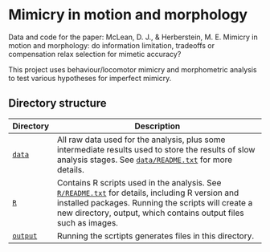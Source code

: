 #  Mimicry in motion and morphology

Data and code for the paper:
  McLean, D. J., & Herberstein, M. E. Mimicry in motion and morphology: do information limitation, tradeoffs or compensation relax selection for mimetic accuracy? 
  
  
  This project uses behaviour/locomotor mimicry and morphometric analysis to test various hypotheses for imperfect mimicry.


## Directory structure

| Directory | Description |
| ------ | ----------- |
| [`data`](data) | All raw data used for the analysis, plus some intermediate results used to store the results of slow analysis stages. See [`data/README.txt`](data/README.txt) for more details. |
| [`R`](R) | Contains R scripts used in the analysis. See [`R/README.txt`](R/README.txt) for details, including R version and installed packages. Running the scripts will create a new directory, output, which contains output files such as images. |
| [`output`](output) | Running the scrtipts generates files in this directory. | 